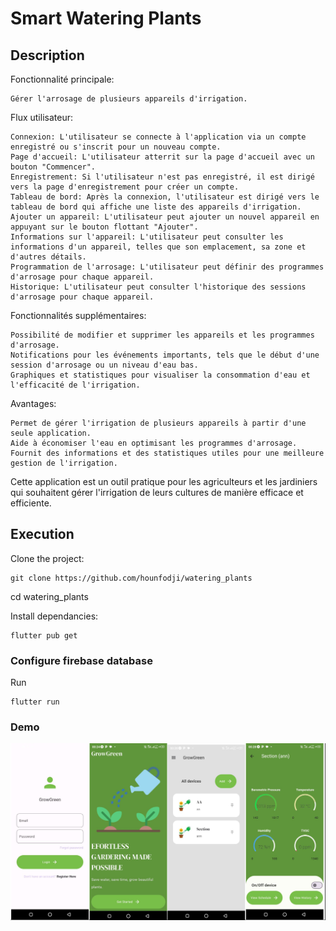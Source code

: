 # Smart Watering Plants

## Description

Fonctionnalité principale:

    Gérer l'arrosage de plusieurs appareils d'irrigation.

Flux utilisateur:

    Connexion: L'utilisateur se connecte à l'application via un compte enregistré ou s'inscrit pour un nouveau compte.
    Page d'accueil: L'utilisateur atterrit sur la page d'accueil avec un bouton "Commencer".
    Enregistrement: Si l'utilisateur n'est pas enregistré, il est dirigé vers la page d'enregistrement pour créer un compte.
    Tableau de bord: Après la connexion, l'utilisateur est dirigé vers le tableau de bord qui affiche une liste des appareils d'irrigation.
    Ajouter un appareil: L'utilisateur peut ajouter un nouvel appareil en appuyant sur le bouton flottant "Ajouter".
    Informations sur l'appareil: L'utilisateur peut consulter les informations d'un appareil, telles que son emplacement, sa zone et d'autres détails.
    Programmation de l'arrosage: L'utilisateur peut définir des programmes d'arrosage pour chaque appareil.
    Historique: L'utilisateur peut consulter l'historique des sessions d'arrosage pour chaque appareil.

Fonctionnalités supplémentaires:

    Possibilité de modifier et supprimer les appareils et les programmes d'arrosage.
    Notifications pour les événements importants, tels que le début d'une session d'arrosage ou un niveau d'eau bas.
    Graphiques et statistiques pour visualiser la consommation d'eau et l'efficacité de l'irrigation.

Avantages:

    Permet de gérer l'irrigation de plusieurs appareils à partir d'une seule application.
    Aide à économiser l'eau en optimisant les programmes d'arrosage.
    Fournit des informations et des statistiques utiles pour une meilleure gestion de l'irrigation.


Cette application est un outil pratique pour les agriculteurs et les jardiniers qui souhaitent gérer l'irrigation de leurs cultures de manière efficace et efficiente.

## Execution

Clone the project:

    git clone https://github.com/hounfodji/watering_plants

cd watering_plants

Install dependancies:

    flutter pub get

### Configure firebase database

Run

    flutter run

### Demo
[![Watch the video](https://github.com/hounfodji/watering_plants/blob/main/watering.png)](https://youtu.be/U8s6DU4g6RQ)


